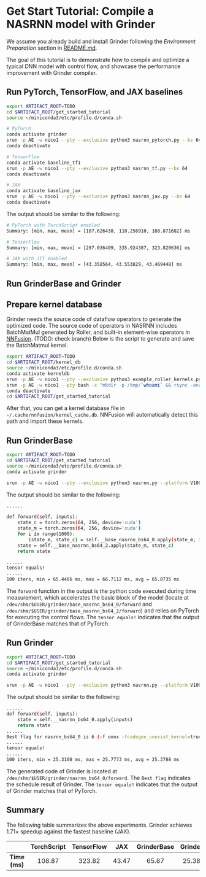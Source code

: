 # Get Start Tutorial: Compile a NASRNN model with Grinder
We assume you already build and install Grinder following the *Environment Preparation* section in [README.md](../README.md).

The goal of this tutorial is to demonstrate how to compile and optimize a typical DNN model with control flow, and showcase the performance improvement with Grinder compiler.

## Run PyTorch, TensorFlow, and JAX baselines

```bash
export ARTIFACT_ROOT=TODO
cd $ARTIFACT_ROOT/get_started_tutorial
source ~/miniconda3/etc/profile.d/conda.sh

# PyTorch
conda activate grinder
srun -p AE -w nico1 --pty --exclusive python3 nasrnn_pytorch.py --bs 64
conda deactivate

# TensorFlow
conda activate baseline_tf1
srun -p AE -w nico1 --pty --exclusive python3 nasrnn_tf.py --bs 64
conda deactivate

# JAX
conda activate baseline_jax
srun -p AE -w nico1 --pty --exclusive python3 nasrnn_jax.py --bs 64
conda deactivate
```

The output should be similar to the following:
```bash
# PyTorch with TorchScript enabled
Summary: [min, max, mean] = [107.626438, 110.256910, 108.871682] ms

# TensorFlow
Summary: [min, max, mean] = [297.036409, 335.924387, 323.820636] ms

# JAX with JIT enabled
Summary: [min, max, mean] = [43.358564, 43.553829, 43.469448] ms
```

## Run GrinderBase and Grinder

## Prepare kernel database

Grinder needs the source code of dataflow operators to generate the optimized code. The source code of operators in NASRNN includes BatchMatMul generated by Roller, and built-in element-wise operators in [NNFusion](https://github.com/microsoft/nnfusion/tree/main/src/nnfusion/core/kernels/cuda_gpu/kernels). (TODO: check branch) Below is the script to generate and save the BatchMatmul kernel.

```bash
export ARTIFACT_ROOT=TODO
cd $ARTIFACT_ROOT/kernel_db
source ~/miniconda3/etc/profile.d/conda.sh
conda activate kerneldb
srun -p AE -w nico1 --pty --exclusive python3 example_roller_kernels.py --reproduce
srun -p AE -w nico1 --pty bash -c "mkdir -p /tmp/`whoami` && rsync -avz nico0:~/.cache/nnfusion/* /tmp/`whoami`/"
conda deactivate
cd $ARTIFACT_ROOT/get_started_tutorial
```

After that, you can get a kernel database file in `~/.cache/nnfusion/kernel_cache.db`. NNFusion will automatically detect this path and import these kernels.

## Run GrinderBase
```bash
export ARTIFACT_ROOT=TODO
cd $ARTIFACT_ROOT/get_started_tutorial
source ~/miniconda3/etc/profile.d/conda.sh
conda activate grinder

srun -p AE -w nico1 --pty --exclusive python3 nasrnn.py --platform V100 --bs 64 --no-torch --disable-cf --measure
```

The output should be similar to the following:
```bash
......

def forward(self, inputs):
    state_c = torch.zeros(64, 256, device='cuda')
    state_m = torch.zeros(64, 256, device='cuda')
    for i in range(1000):
        (state_m, state_c) = self.__base_nasrnn_bs64_0.apply(state_m, inputs, i, state_c)
    state = self.__base_nasrnn_bs64_2.apply(state_m, state_c)
    return state

......
tensor equals!
......
100 iters, min = 65.4466 ms, max = 66.7112 ms, avg = 65.8735 ms
```

The `forward` function in the output is the python code executed during time measurement, which accelerates the basic block of the model (locate at `/dev/shm/$USER/grinder/base_nasrnn_bs64_0/forward` and `/dev/shm/$USER/grinder/base_nasrnn_bs64_2/forward`) and relies on PyTorch for executing the control flows. The `tensor equals!` indicates that the output of GrinderBase matches that of PyTorch.

## Run Grinder
```bash
export ARTIFACT_ROOT=TODO
cd $ARTIFACT_ROOT/get_started_tutorial
source ~/miniconda3/etc/profile.d/conda.sh
conda activate grinder

srun -p AE -w nico1 --pty --exclusive python3 nasrnn.py --platform V100 --bs 64 --no-torch --measure
```
The output should be similar to the following:
```bash
......
def forward(self, inputs):
    state = self.__nasrnn_bs64_0.apply(inputs)
    return state
......
Best flag for nasrnn_bs64_0 is 6 (-f onnx -fcodegen_unexist_kernel=true -fproduct_name=V100 -fbiasadd_fix=true -fcheck_result=true -fextern_result_memory=true -fconv_cnhw=false -fdefault_device=CUDA -fkernel_cache_path=/tmp/******/kernel_cache.db -fcf_level=1 -fmax_grid_dim=320 -fmax_block_dim=128)
......
tensor equals!
......
100 iters, min = 25.3108 ms, max = 25.7773 ms, avg = 25.3788 ms
```

The generated code of Grinder is located at `/dev/shm/$USER/grinder/nasrnn_bs64_0/forward`. The `Best flag` indicates the schedule result of Grinder. The `tensor equals!` indicates that the output of Grinder matches that of PyTorch.

## Summary
The following table summarizes the above experiments. Grinder achieves $1.71\times$ speedup against the fastest baseline (JAX).

|             | TorchScript | TensorFlow | JAX | GrinderBase | Grinder |
|:-----------:|:------:|:--:|:----:|:--:|:---:|
| **Time (ms)**   |    108.87    |  323.82 |   43.47  |  65.87 |  25.38  |
